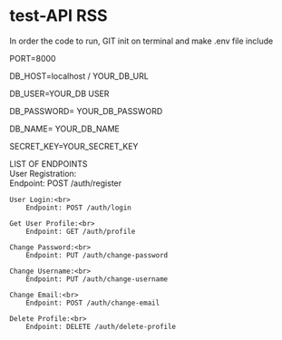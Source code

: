 # test-API RSS

<p> In order the code to run, 
  GIT init on terminal and make .env file include</p>
  
<p>PORT=8000</p>
<p>DB_HOST=localhost / YOUR_DB_URL</p>
<p>DB_USER=YOUR_DB USER</p>
<p>DB_PASSWORD= YOUR_DB_PASSWORD</p>
<p>DB_NAME= YOUR_DB_NAME</p>
<p>SECRET_KEY=YOUR_SECRET_KEY</p>

<p>LIST OF ENDPOINTS <br>
    User Registration:<br>
        Endpoint: POST /auth/register

    User Login:<br>
        Endpoint: POST /auth/login

    Get User Profile:<br>
        Endpoint: GET /auth/profile

    Change Password:<br>
        Endpoint: PUT /auth/change-password

    Change Username:<br>
        Endpoint: PUT /auth/change-username

    Change Email:<br>
        Endpoint: POST /auth/change-email

    Delete Profile:<br>
        Endpoint: DELETE /auth/delete-profile
  
  </p>
